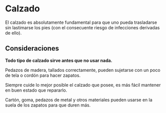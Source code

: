 # Calzado

El calzado es absolutamente fundamental para que uno pueda trasladarse sin lastimarse los pies (con el consecuente
riesgo de infecciones derivadas de ello).

## Consideraciones

**Todo tipo de calzado sirve antes que no usar nada.**

Pedazos de madera, tallados correctamente, pueden sujetarse con un poco de tela o cordón para hacer zapatos.

Siempre cuide lo mejor posible el calzado que posee, es más fácil mantener en buen estado que repararlo.

Cartón, goma, pedazos de metal y otros materiales pueden usarse en la suela de los zapatos para que duren más.
